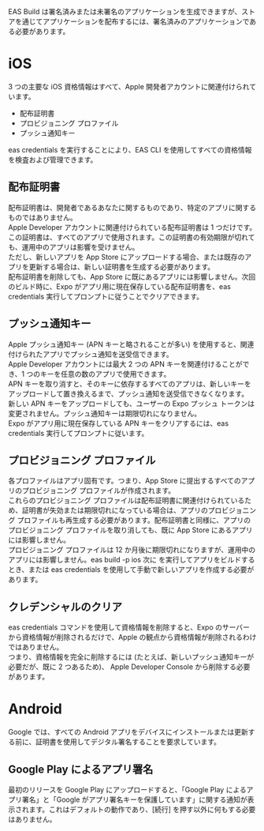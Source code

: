 EAS Build は署名済みまたは未署名のアプリケーションを生成できますが、ストアを通じてアプリケーションを配布するには、署名済みのアプリケーションである必要があります。

# iOS

3 つの主要な iOS 資格情報はすべて、Apple 開発者アカウントに関連付けられています。

- 配布証明書
- プロビジョニング プロファイル
- プッシュ通知キー

eas credentials を実行することにより、EAS CLI を使用してすべての資格情報を検査および管理できます。

## 配布証明書

配布証明書は、開発者であるあなたに関するものであり、特定のアプリに関するものではありません。  
Apple Developer アカウントに関連付けられている配布証明書は 1 つだけです。  
この証明書は、すべてのアプリで使用されます。この証明書の有効期限が切れても、運用中のアプリは影響を受けません。  
ただし、新しいアプリを App Store にアップロードする場合、または既存のアプリを更新する場合は、新しい証明書を生成する必要があります。  
配布証明書を削除しても、App Store に既にあるアプリには影響しません。次回のビルド時に、Expo がアプリ用に現在保存している配布証明書を、eas credentials 実行してプロンプトに従うことでクリアできます。

## プッシュ通知キー

Apple プッシュ通知キー (APN キーと略されることが多い) を使用すると、関連付けられたアプリでプッシュ通知を送受信できます。  
Apple Developer アカウントには最大 2 つの APN キーを関連付けることができ、1 つのキーを任意の数のアプリで使用できます。  
APN キーを取り消すと、そのキーに依存するすべてのアプリは、新しいキーをアップロードして置き換えるまで、プッシュ通知を送受信できなくなります。  
新しい APN キーをアップロードしても、ユーザーの Expo プッシュ トークンは変更されません。プッシュ通知キーは期限切れになりません。  
Expo がアプリ用に現在保存している APN キーをクリアするには、eas credentials 実行してプロンプトに従います。

## プロビジョニング プロファイル

各プロファイルはアプリ固有です。つまり、App Store に提出するすべてのアプリのプロビジョニング プロファイルが作成されます。  
これらのプロビジョニング プロファイルは配布証明書に関連付けられているため、証明書が失効または期限切れになっている場合は、アプリのプロビジョニング プロファイルも再生成する必要があります。配布証明書と同様に、アプリのプロビジョニング プロファイルを取り消しても、既に App Store にあるアプリには影響しません。  
プロビジョニング プロファイルは 12 か月後に期限切れになりますが、運用中のアプリには影響しません。eas build -p ios 次に を実行してアプリをビルドするとき、または eas credentials を使用して手動で新しいアプリを作成する必要があります。

## クレデンシャルのクリア

eas credentials コマンドを使用して資格情報を削除すると、Expo のサーバーから資格情報が削除されるだけで、Apple の観点から資格情報が削除されるわけではありません。  
つまり、資格情報を完全に削除するには (たとえば、新しいプッシュ通知キーが必要だが、既に 2 つあるため)、 Apple Developer Console から削除する必要があります。

# Android

Google では、すべての Android アプリをデバイスにインストールまたは更新する前に、証明書を使用してデジタル署名することを要求しています。

## Google Play によるアプリ署名

最初のリリースを Google Play にアップロードすると、「Google Play によるアプリ署名」と「Google がアプリ署名キーを保護しています」に関する通知が表示されます。これはデフォルトの動作であり、[続行] を押す以外に何もする必要はありません。
